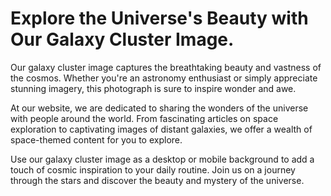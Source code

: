 <!--font:Montserrat-->

# Explore the Universe's Beauty with Our Galaxy Cluster Image.

Our galaxy cluster image captures the breathtaking beauty and vastness of the cosmos. Whether you're an astronomy enthusiast or simply appreciate stunning imagery, this photograph is sure to inspire wonder and awe.

At our website, we are dedicated to sharing the wonders of the universe with people around the world. From fascinating articles on space exploration to captivating images of distant galaxies, we offer a wealth of space-themed content for you to explore.

Use our galaxy cluster image as a desktop or mobile background to add a touch of cosmic inspiration to your daily routine. Join us on a journey through the stars and discover the beauty and mystery of the universe.

<!--

Write me markdown content of website with wallpaper:

"A realistic photograph of a galaxy cluster, with bright colors and intricate details that showcase the vastness of the universe."

The header of the page should not be copy of the text but rather a real content of the website which is using this wallpaper.


---


# Explore the Universe with Our Stunning Galaxy Cluster Wallpaper

Experience the breathtaking beauty of the cosmos with our realistic photograph of a galaxy cluster. This wallpaper features bright colors and intricate details that showcase the vastness of the universe. 

Whether you're an astronomy enthusiast or simply appreciate stunning imagery, this wallpaper is sure to impress. It's perfect for adding a touch of wonder to your desktop background or mobile device.

Download our galaxy cluster wallpaper today and embark on a journey through the stars.


---


Heading should not include word "wallpaper". The website should not be about the wallpaper itself, wallpaper is just a related background, rewrite whole content.


---


# Discover the Beauty of the Universe with Our Realistic Galaxy Cluster Image

Immerse yourself in the wonder of the cosmos with our stunning photograph of a galaxy cluster. This image captures the intricate details and vibrant colors of the universe, showcasing its vastness and beauty.

Whether you're an astronomy enthusiast or simply appreciate stunning imagery, this galaxy cluster image is sure to captivate your imagination. Use it as a background for your desktop or mobile device to add a touch of cosmic inspiration to your daily routine.

At our website, we are dedicated to sharing the awe-inspiring beauty of the universe with people around the world. Explore our collection of space-themed content and join us on a journey through the stars.


---


Heading is too long, rewrite whole content.


---


# Explore the Wonders of the Universe with Our Realistic Galaxy Cluster Image

Our realistic photograph of a galaxy cluster captures the intricate details and vibrant colors of the cosmos, showcasing its vastness and beauty. Whether you're an astronomy enthusiast or simply appreciate stunning imagery, this image is sure to captivate your imagination.

At our website, we are passionate about sharing the awe-inspiring beauty of the universe with people around the world. From stunning images of distant galaxies to informative articles on the latest discoveries in space exploration, we offer a wealth of space-themed content for you to explore.

Use our galaxy cluster image as a background for your desktop or mobile device to add a touch of cosmic inspiration to your daily routine. Join us on a journey through the stars and discover the wonders of the universe.


---


Heading is too long, rewrite whole content.


---


# Discover the Beauty of the Universe with Our Galaxy Cluster Image

Our galaxy cluster image captures the breathtaking beauty and vastness of the cosmos. Whether you're an astronomy enthusiast or simply appreciate stunning imagery, this photograph is sure to inspire wonder and awe.

At our website, we are dedicated to sharing the wonders of the universe with people around the world. From fascinating articles on space exploration to captivating images of distant galaxies, we offer a wealth of space-themed content for you to explore.

Use our galaxy cluster image as a desktop or mobile background to add a touch of cosmic inspiration to your daily routine. Join us on a journey through the stars and discover the beauty and mystery of the universe.


---


Write me a Google font which is best fitting for the website.

Pick from the list:
- Exo 2
- Futura
- Playfair Display
- Roboto
- Orbitron
- IBM Plex Sans
- Lato
- Lobster
- Barlow Condensed
- Montserrat
- Poppins
- Inter
- Open Sans
- Dancing Script
- Alegreya
- Great Vibes
- Raleway


Write just the font name nothing else.


---


Montserrat

-->

